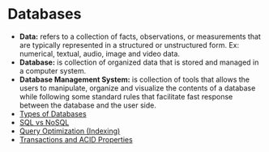 # Databases
- **Data:** refers to a collection of facts, observations, or measurements that are typically represented in a structured or unstructured form. Ex: numerical, textual, audio, image and video data.
- **Database:** is collection of organized data that is stored and managed in a computer system.
- **Database Management System:** is collection of tools that allows the users to manipulate, organize and visualize the contents of a database while following some standard rules that facilitate fast response between the database and the user side.
- [Types of Databases](https://blog.algomaster.io/p/15-types-of-databases)
- [SQL vs NoSQL](https://blog.algomaster.io/p/sql-vs-nosql-7-key-differences)
- [Query Optimization (Indexing)](https://blog.algomaster.io/p/a-detailed-guide-on-database-indexes)
- [Transactions and ACID Properties](https://blog.algomaster.io/p/ecae03ba-1930-42ef-8796-83e2fa818989)

